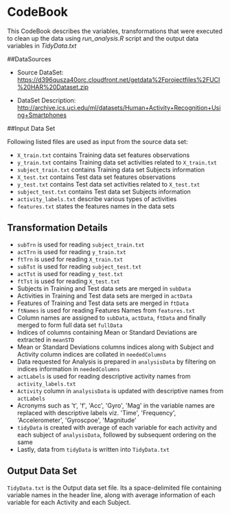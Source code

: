 # CodeBook

This CodeBook describes the variables, transformations that were executed to clean up the data using *run_analysis.R* script and the output data variables in *TidyData.txt*

##DataSources

* Source DataSet: https://d396qusza40orc.cloudfront.net/getdata%2Fprojectfiles%2FUCI%20HAR%20Dataset.zip

* DataSet Description: http://archive.ics.uci.edu/ml/datasets/Human+Activity+Recognition+Using+Smartphones

##Input Data Set

Following listed files are used as input from the source data set:

- `X_train.txt` contains Training data set features observations
- `y_train.txt` contains Training data set activities related to `X_train.txt`
- `subject_train.txt` contains Training data set Subjects information
- `X_test.txt` contains Test data set features observations
- `y_test.txt` contains Test data set activities related to `X_test.txt`
- `subject_test.txt` contains Test data set Subjects information
- `activity_labels.txt` describe various types of activities
- `features.txt` states the features names in the data sets

## Transformation Details

- `subTrn` is used for reading `subject_train.txt`
- `actTrn` is used for reading `y_train.txt`
- `ftTrn` is used for reading `X_train.txt`
- `subTst` is used for reading `subject_test.txt`
- `actTst` is used for reading `y_test.txt`
- `ftTst` is used for reading `X_test.txt`
- Subjects in Training and Test data sets are merged in `subData`
- Activities in Training and Test data sets are merged in `actData`
- Features of Training and Test data sets are merged in `ftData`
- `ftNames` is used for reading Features Names from `features.txt`
- Column names are assigned to `subData`, `actData`, `ftData` and finally merged to form full data set `fullData`
- Indices of columns containing Mean or Standard Deviations are extracted in `meanSTD`
- Mean or Standard Deviations columns indices along with Subject and Activity column indices are collated in `neededColumns` 
- Data requested for Analysis is prepared in `analysisData` by filtering on indices information in `neededColumns`
- `actLabels` is used for reading  descriptive activity names from `activity_labels.txt`
- `Activity` column in `analysisData` is updated with descriptive names from `actLabels`
- Acronyms such as 't', 'f', 'Acc', 'Gyro', 'Mag' in the variable names are replaced with descriptive labels viz. 'Time', 'Frequency', 'Accelerometer', 'Gyroscpoe', 'Magnitude'
- `tidyData` is created with average of each variable for each activity and each subject of `analysisData`, followed by subsequent ordering on the same
- Lastly, data from `tidyData` is written into `TidyData.txt`


## Output Data Set

`TidyData.txt` is the Output data set file. Its a space-delimited file containing variable names in the header line, along with average information of each variable for each Activity and each Subject.